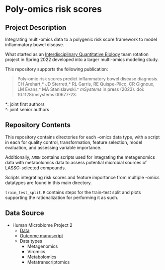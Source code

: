 # Poly-omics risk scores

## Project Description
Integrating multi-omics data to a polygenic risk score framework to model inflammatory bowel disease.

What started as an [Interdisciplinary Quantitative Biology](https://www.colorado.edu/certificate/iqbiology/) team rotation project in Spring 2022 developed into a larger multi-omics modeling study. 

This repository supports the following publication:

>Poly-omic risk scores predict inflammatory bowel disease diagnosis. CH Arehart,\* JD Sterrett,\* RL Garris, RE Quispe-Pilco, CR Gignoux, LM Evans,\^ MA Stanislawski.\^ *mSystems* in press (2023). doi: 10.1128/msystems.00677-23.

*: joint first authors    
^: joint senior authors

## Repository Contents
This repository contains directories for each -omics data type, with a script in each for quality control, transformation, feature selection, model evaluation, and assessing variable importance.

Additionally, `AMON` contains scripts used for integrating the metagenomics data with metabolomics data to assess potential microbial sources of LASSO-selected compounds.

Scripts integrating risk scores and feature importance from multiple -omics datatypes are found in this main directory.

`train_test_split.R` contains steps for the train-test split and plots supporting the rationalization for performing it as such.

## Data Source
- Human Microbiome Project 2
  - [Data](https://ibdmdb.org/tunnel/public/summary.html)
  - [Outcome manuscript](https://www.nature.com/articles/s41586-019-1237-9)
  - Data types
    - Metagenomics
    - Viromics
    - Metabolomics
    - Metatranscriptomics
